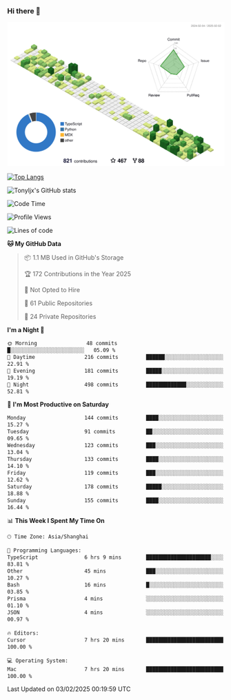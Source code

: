 ### Hi there 👋

![](./profile-3d-contrib/profile-green-animate.svg)

 

[![Top Langs](https://github-readme-stats.vercel.app/api/top-langs/?username=tonyljx)](https://github.com/anuraghazra/github-readme-stats)

![Tonyljx's GitHub stats](https://github-readme-stats.vercel.app/api?username=tonyljx&theme=default&show_icons=true)

 

<!--START_SECTION:waka-->
![Code Time](http://img.shields.io/badge/Code%20Time-1%2C151%20hrs%2019%20mins-blue)

![Profile Views](http://img.shields.io/badge/Profile%20Views-0-blue)

![Lines of code](https://img.shields.io/badge/From%20Hello%20World%20I%27ve%20Written-769.4%20thousand%20lines%20of%20code-blue)

**🐱 My GitHub Data** 

> 📦 1.1 MB Used in GitHub's Storage 
 > 
> 🏆 172 Contributions in the Year 2025
 > 
> 🚫 Not Opted to Hire
 > 
> 📜 61 Public Repositories 
 > 
> 🔑 24 Private Repositories 
 > 
**I'm a Night 🦉** 

```text
🌞 Morning                48 commits          █░░░░░░░░░░░░░░░░░░░░░░░░   05.09 % 
🌆 Daytime                216 commits         ██████░░░░░░░░░░░░░░░░░░░   22.91 % 
🌃 Evening                181 commits         █████░░░░░░░░░░░░░░░░░░░░   19.19 % 
🌙 Night                  498 commits         █████████████░░░░░░░░░░░░   52.81 % 
```
📅 **I'm Most Productive on Saturday** 

```text
Monday                   144 commits         ████░░░░░░░░░░░░░░░░░░░░░   15.27 % 
Tuesday                  91 commits          ██░░░░░░░░░░░░░░░░░░░░░░░   09.65 % 
Wednesday                123 commits         ███░░░░░░░░░░░░░░░░░░░░░░   13.04 % 
Thursday                 133 commits         ████░░░░░░░░░░░░░░░░░░░░░   14.10 % 
Friday                   119 commits         ███░░░░░░░░░░░░░░░░░░░░░░   12.62 % 
Saturday                 178 commits         █████░░░░░░░░░░░░░░░░░░░░   18.88 % 
Sunday                   155 commits         ████░░░░░░░░░░░░░░░░░░░░░   16.44 % 
```


📊 **This Week I Spent My Time On** 

```text
🕑︎ Time Zone: Asia/Shanghai

💬 Programming Languages: 
TypeScript               6 hrs 9 mins        █████████████████████░░░░   83.81 % 
Other                    45 mins             ███░░░░░░░░░░░░░░░░░░░░░░   10.27 % 
Bash                     16 mins             █░░░░░░░░░░░░░░░░░░░░░░░░   03.85 % 
Prisma                   4 mins              ░░░░░░░░░░░░░░░░░░░░░░░░░   01.10 % 
JSON                     4 mins              ░░░░░░░░░░░░░░░░░░░░░░░░░   00.97 % 

🔥 Editors: 
Cursor                   7 hrs 20 mins       █████████████████████████   100.00 % 

💻 Operating System: 
Mac                      7 hrs 20 mins       █████████████████████████   100.00 % 
```


 Last Updated on 03/02/2025 00:19:59 UTC
<!--END_SECTION:waka-->
